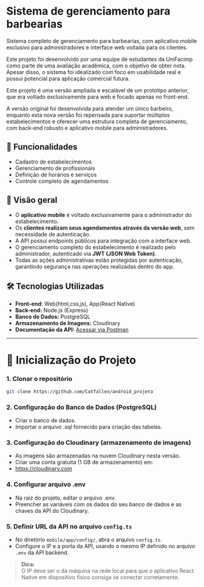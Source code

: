 # Sistema de gerenciamento para barbearias

Sistema completo de gerenciamento para barbearias, com aplicativo mobile exclusivo para administradores e interface web voltada para os clientes.  

Este projeto foi desenvolvido por uma equipe de estudantes da UniFacimp como parte de uma avaliação acadêmica, com o objetivo de obter nota. Apesar disso, o sistema foi idealizado com foco em usabilidade real e possui potencial para aplicação comercial futura.  

Este projeto é uma versão ampliada e escalável de um protótipo anterior, que era voltado exclusivamente para web e focado apenas no front-end.

A versão original foi desenvolvida para atender um único barbeiro, enquanto esta nova versão foi repensada para suportar múltiplos estabelecimentos e oferecer uma estrutura completa de gerenciamento, com back-end robusto e aplicativo mobile para administradores.


## 🧰 Funcionalidades

- Cadastro de estabelecimentos
- Gerenciamento de profissionais
- Definição de horários e serviços
- Controle completo de agendamentos

## 📱 Visão geral

- O **aplicativo mobile** é voltado exclusivamente para o administrador do estabelecimento.
- Os **clientes realizam seus agendamentos através da versão web**, sem necessidade de autenticação.
- A API possui endpoints públicos para integração com a interface web.
- O gerenciamento completo do estabelecimento é realizado pelo administrador, autenticado via **JWT (JSON Web Token)**.
- Todas as ações administrativas estão protegidas por autenticação, garantindo segurança nas operações realizadas dentro do app.

## 🛠️ Tecnologias Utilizadas

- **Front-end:** Web(html,css,js), App(React Native)
- **Back-end:** Node.js (Express)
- **Banco de Dados:** PostgreSQL
- **Armazenamento de Imagens:** Cloudinary
- **Documentação da API:** [Acessar via Postman](link-do-postman-aqui)

---

# 🚀 Inicialização do Projeto

### 1. Clonar o repositório  
```bash
git clone https://github.com/Catfallen/android_projeto
```
### 2. Configuração do Banco de Dados (PostgreSQL)
- Criar o banco de dados.
- Importar o arquivo .sql fornecido para criação das tabelas.

### 3. Configuração do Cloudinary (armazenamento de imagens)
- As imagens são armazenadas na nuvem Cloudinary nesta versão.
- Criar uma conta gratuita (1 GB de armazenamento) em:
- https://cloudinary.com

### 4. Configurar arquivo .env
- Na raiz do projeto, editar o arquivo .env.
- Preencher as variáveis com os dados do seu banco de dados e as chaves da API do Cloudinary.

### 5. Definir URL da API no arquivo `config.ts`

- No diretório `mobile/app/config/`, abra o arquivo `config.ts`.  
- Configure o IP e a porta da API, usando o mesmo IP definido no arquivo `.env` da API backend.  

> **Dica:**  
> O IP deve ser o da máquina na rede local para que o aplicativo React Native em dispositivo físico consiga se conectar corretamente.
